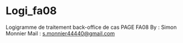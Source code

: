 # Logi_fa08
Logigramme de traitement back-office de cas PAGE FA08
By : Simon Monnier
Mail : s.monnier44440@gmail.com
